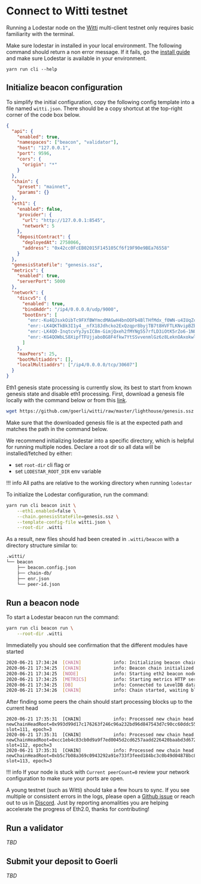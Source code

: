 # Connect to Witti testnet

Running a Lodestar node on the [Witti](https://github.com/goerli/witti) multi-client testnet only requires basic familiarity with the terminal.

Make sure lodestar in installed in your local environment. The following command should return a non error message. If it fails, go the [install guide](/install) and make sure Lodestar is available in your environment.

```
yarn run cli --help
```

## Initialize beacon configuration

To simplify the initial configuration, copy the following config template into a file named `witti.json`. There should be a copy shortcut at the top-right corner of the code box below.

```json
{
  "api": {
    "enabled": true,
    "namespaces": ["beacon", "validator"],
    "host": "127.0.0.1",
    "port": 9596,
    "cors": {
      "origin": "*"
    }
  },
  "chain": {
    "preset": "mainnet",
    "params": {}
  },
  "eth1": {
    "enabled": false,
    "provider": {
      "url": "http://127.0.0.1:8545",
      "network": 5
    },
    "depositContract": {
      "deployedAt": 2758066,
      "address": "0x42cc0FcEB02015F145105Cf6f19F90e9BEa76558"
    }
  },
  "genesisStateFile": "genesis.ssz",
  "metrics": {
    "enabled": true,
    "serverPort": 5000
  },
  "network": {
    "discv5": {
      "enabled": true,
      "bindAddr": "/ip4/0.0.0.0/udp/9000",
      "bootEnrs": [
        "enr:-Ku4QJsxkOibTc9FXfBWYmcdMAGwH4bnOOFb4BlTHfMdx_f0WN-u4IUqZcQVP9iuEyoxipFs7-Qd_rH_0HfyOQitc7IBh2F0dG5ldHOIAAAAAAAAAACEZXRoMpD1pf1CAAAAAP__________gmlkgnY0gmlwhLAJM9iJc2VjcDI1NmsxoQL2RyM26TKZzqnUsyycHQB4jnyg6Wi79rwLXtaZXty06YN1ZHCCW8w",
        "enr:-LK4QKTkBk3I1y4__nfX18Jdhcko2ExQzqpr8byjTB7t8HVFTLKNvipBZbPItODKWFdhBVN8vVh89ScZPdSTNoiLXXoBh2F0dG5ldHOIAAAAAAAAAACEZXRoMpD2d10HAAABE___________gmlkgnY0gmlwhLAJM9iJc2VjcDI1NmsxoQICvB04SDhZK46nvJmm6GZvo8RsKctq4uWK6jQRZBxewoN0Y3CCIyiDdWRwgiMo",
        "enr:-LK4QO-InqtcvYyJysIC8m-GimjQxeh2fMYNg557rfLD3iOtK5rZo6-1N09tw0NeIt4ht2rLtCNS6NGwU38qarXaVUMBh2F0dG5ldHOIAAAAAAAAAACEZXRoMpD2d10HAAABE___________gmlkgnY0gmlwhLAJM9iJc2VjcDI1NmsxoQISU9N1Kj03Z-IBVlevP56X9qkZxA1fv62TLRKlfzI1LYN0Y3CCMsiDdWRwgi7g",
        "enr:-KG4QOWbLS8XipfTFUjjaboBG8F4fkw7YtSSvvenmlGz6z8LeknOAxokwlhQWwiV3AftLgreD8hC94EnXdYzw93aVdQDhGV0aDKQ9nddBwAAARP__________4JpZIJ2NIJpcISwCTPYiXNlY3AyNTZrMaECLYJchUH6A-oyZenBKm5hLwIDy6xZqksxOt24irvEOEuDdGNwgnUwg3VkcIJ1MA"
      ]
    },
    "maxPeers": 25,
    "bootMultiaddrs": [],
    "localMultiaddrs": ["/ip4/0.0.0.0/tcp/30607"]
  }
}
```

Eth1 genesis state processing is currently slow, its best to start from known genesis state and disable eth1 processing. First, download a genesis file locally with the command below or from this [link](https://github.com/goerli/witti/blob/master/lighthouse/genesis.ssz).

```bash
wget https://github.com/goerli/witti/raw/master/lighthouse/genesis.ssz
```

Make sure that the downloaded genesis file is at the expected path and matches the path in the command below.

We recommend initializing lodestar into a specific directory, which is helpful for running multiple nodes. Declare a root dir so all data will be installed/fetched by either:

- set `root-dir` cli flag or
- set `LODESTAR_ROOT_DIR` env variable

<!-- prettier-ignore-start -->
!!! info
    All paths are relative to the working directory when running `lodestar`
<!-- prettier-ignore-end -->

To initialize the Lodestar configuration, run the command:

```bash
yarn run cli beacon init \
    --eth1.enabled=false \
    --chain.genesisStateFile=genesis.ssz \
    --template-config-file witti.json \
    --root-dir .witti
```

As a result, new files should had been created in `.witti/beacon` with a directory structure similar to:

```bash
.witti/
└── beacon
    ├── beacon.config.json
    ├── chain-db/
    ├── enr.json
    └── peer-id.json
```

## Run a beacon node

To start a Lodestar beacon run the command:

```bash
yarn run cli beacon run \
    --root-dir .witti
```

Immediatelly you should see confirmation that the different modules have started

```bash
2020-06-21 17:34:24  [CHAIN]            info: Initializing beacon chain with state root 0x773c694b47504d789dc768d2356f691866b47833d0d85e02511d7cd339925b17 and genesis block root 0x19aa2deaa02cac9774eb8948a8ead1ebe851ba9590878a10cd5767092e16ba12
2020-06-21 17:34:25  [CHAIN]            info: Beacon chain initialized
2020-06-21 17:34:25  [NODE]             info: Starting eth2 beacon node - LODESTAR!
2020-06-21 17:34:25  [METRICS]          info: Starting metrics HTTP server on port 5000
2020-06-21 17:34:25  [DB]               info: Connected to LevelDB database at .witti/beacon/chain-db
2020-06-21 17:34:26  [CHAIN]            info: Chain started, waiting blocks and attestations
```

After finding some peers the chain should start processing blocks up to the current head

```
2020-06-21 17:35:31  [CHAIN]            info: Processed new chain head newChainHeadRoot=0x993d99d17c176263f246c96a232bd96d847543d7c90cc60ddc559edcab99b2e6, slot=111, epoch=3
2020-06-21 17:35:31  [CHAIN]            info: Processed new chain head newChainHeadRoot=0xcc1eb4c83cb0d9a9f7ed0045d2cd6257aadd226420baabd3d672be35605fe470, slot=112, epoch=3
2020-06-21 17:35:31  [CHAIN]            info: Processed new chain head newChainHeadRoot=0xb5c7b08a369c0943292a91e733f3feed184bc3c0b49d04878bc86e0705c15fe8, slot=113, epoch=3
```

<!-- prettier-ignore-start -->
!!! info
    If your node is stuck with `Current peerCount=0` review your network configuration to make sure your ports are open.
<!-- prettier-ignore-end -->

A young testnet (such as Witti) should take a few hours to sync. If you see multiple or consistent errors in the logs, please open a [Github issue](https://github.com/ChainSafe/lodestar/issues/new) or reach out to us in [Discord](https://discord.gg/yjyvFRP). Just by reporting anomalities you are helping accelerate the progress of Eth2.0, thanks for contributing!

## Run a validator

_TBD_

## Submit your deposit to Goerli

_TBD_
